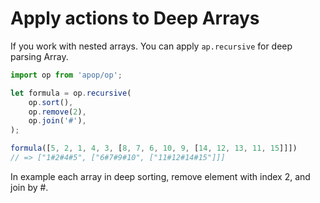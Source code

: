 # Apply actions to Deep Arrays

If you work with nested arrays. You can apply `ap.recursive` for deep parsing Array.

<!-- js-console -->
```js
import op from 'apop/op';

let formula = op.recursive(
    op.sort(),
    op.remove(2),
    op.join('#'),
);

formula([5, 2, 1, 4, 3, [8, 7, 6, 10, 9, [14, 12, 13, 11, 15]]])
// => ["1#2#4#5", ["6#7#9#10", ["11#12#14#15"]]]
```

In example each array in deep sorting,  remove element with index 2, and join by \#.

